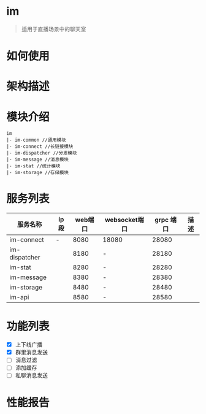 # im

> 适用于直播场景中的聊天室
>

# 如何使用

# 架构描述

# 模块介绍

```
im
|- im-common //通用模块 
|- im-connect //长链接模块
|- im-dispatcher //分发模块
|- im-message //消息模块
|- im-stat //统计模块
|- im-storage //存储模块
```

# 服务列表

| 服务名称          | ip段 | web端口 | websocket端口 | grpc 端口 |描述|
|---------------|-----|-------|-------------|---------|---|
| im-connect    | -   | 8080  | 18080       | 28080   |
| im-dispatcher |     | 8180  | -           | 28180   |
| im-stat       |     | 8280  | -           | 28280   |
| im-message    |     | 8380  | -           | 28380   |
| im-storage    |     | 8480  | -           | 28480   |
| im-api        |     | 8580  | -           | 28580   |

# 功能列表

- [x] 上下线广播
- [x] 群里消息发送
- [ ] 消息过滤
- [ ] 添加缓存
- [ ] 私聊消息发送

# 性能报告
